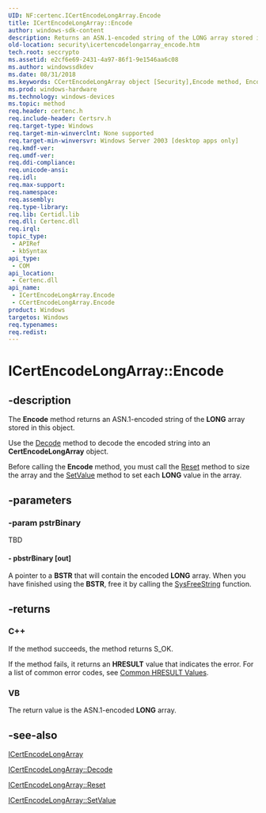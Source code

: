 ```yaml
---
UID: NF:certenc.ICertEncodeLongArray.Encode
title: ICertEncodeLongArray::Encode
author: windows-sdk-content
description: Returns an ASN.1-encoded string of the LONG array stored in this object.
old-location: security\icertencodelongarray_encode.htm
tech.root: seccrypto
ms.assetid: e2cf6e69-2431-4a97-86f1-9e1546aa6c08
ms.author: windowssdkdev
ms.date: 08/31/2018
ms.keywords: CCertEncodeLongArray object [Security],Encode method, Encode, Encode method [Security], Encode method [Security],CCertEncodeLongArray object, Encode method [Security],ICertEncodeLongArray interface, ICertEncodeLongArray interface [Security],Encode method, ICertEncodeLongArray.Encode, ICertEncodeLongArray::Encode, _certsrv_icertencodelongarray_encode, certenc/ICertEncodeLongArray::Encode, security.icertencodelongarray_encode
ms.prod: windows-hardware
ms.technology: windows-devices
ms.topic: method
req.header: certenc.h
req.include-header: Certsrv.h
req.target-type: Windows
req.target-min-winverclnt: None supported
req.target-min-winversvr: Windows Server 2003 [desktop apps only]
req.kmdf-ver: 
req.umdf-ver: 
req.ddi-compliance: 
req.unicode-ansi: 
req.idl: 
req.max-support: 
req.namespace: 
req.assembly: 
req.type-library: 
req.lib: Certidl.lib
req.dll: Certenc.dll
req.irql: 
topic_type:
 - APIRef
 - kbSyntax
api_type:
 - COM
api_location:
 - Certenc.dll
api_name:
 - ICertEncodeLongArray.Encode
 - CCertEncodeLongArray.Encode
product: Windows
targetos: Windows
req.typenames: 
req.redist: 
---
```


# ICertEncodeLongArray::Encode


## -description


The <b>Encode</b> method returns an ASN.1-encoded string of the <b>LONG</b> array stored in this object.

Use the <a href="https://msdn.microsoft.com/en-us/library/Aa385001(v=VS.85).aspx">Decode</a> method to decode the encoded string into an <b>CertEncodeLongArray</b> object.

Before calling the <b>Encode</b> method, you must call the 
<a href="https://msdn.microsoft.com/en-us/library/Aa385010(v=VS.85).aspx">Reset</a> method to size the array and the 
<a href="https://msdn.microsoft.com/en-us/library/Aa385011(v=VS.85).aspx">SetValue</a> method to set each <b>LONG</b> value in the array.


## -parameters




### -param pstrBinary

TBD




#### - pbstrBinary [out]

A pointer to a <b>BSTR</b> that will contain the encoded <b>LONG</b> array. When you have finished using the <b>BSTR</b>, free it by calling the <a href="https://msdn.microsoft.com/en-us/library/ms221481(v=VS.85).aspx">SysFreeString</a> function.


## -returns



<h3>C++</h3>
 If the method succeeds, the method returns S_OK.

If the method fails, it returns an <b>HRESULT</b> value that indicates the error. For a list of common error codes, see <a href="https://msdn.microsoft.com/en-us/library/Aa378137(v=VS.85).aspx">Common HRESULT Values</a>.

<h3>VB</h3>
The return value is the ASN.1-encoded <b>LONG</b> array.




## -see-also




<a href="https://msdn.microsoft.com/en-us/library/Aa384997(v=VS.85).aspx">ICertEncodeLongArray</a>



<a href="https://msdn.microsoft.com/en-us/library/Aa385001(v=VS.85).aspx">ICertEncodeLongArray::Decode</a>



<a href="https://msdn.microsoft.com/en-us/library/Aa385010(v=VS.85).aspx">ICertEncodeLongArray::Reset</a>



<a href="https://msdn.microsoft.com/en-us/library/Aa385011(v=VS.85).aspx">ICertEncodeLongArray::SetValue</a>
 

 

